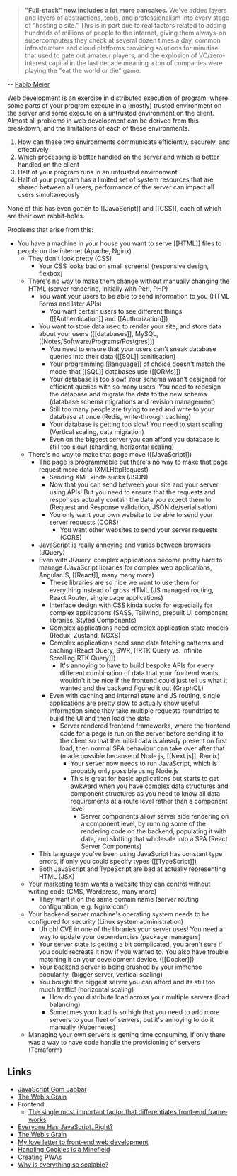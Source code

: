 > **"Full-stack" now includes a lot more pancakes.** We've added layers and layers of abstractions, tools, and professionalism into every stage of "hosting a site." This is in part due to real factors related to adding hundreds of millions of people to the internet, giving them always-on supercomputers they check at several dozen times a day, common infrastructure and cloud platforms providing solutions for minutiae that used to gate out amateur players, and the explosion of VC/zero-interest capital in the last decade meaning a ton of companies were playing the "eat the world or die" game.

-- [Pablo Meier](https://morepablo.com/2022/11/programming-culture-in-the-late-aughts.html)

Web development is an exercise in distributed execution of program, where some parts of your program execute in a (mostly) trusted environment on the server and some execute on a untrusted environment on the client.  Almost all problems in web development can be derived from this breakdown, and the limitations of each of these environments.

1. How can these two environments communicate efficiently, securely, and effectively
2. Which processing is better handled on the server and which is better handled on the client
3. Half of your program runs in an untrusted environment
4. Half of your program has a limited set of system resources that are shared between all users, performance of the server can impact all users simultaneously

None of this has even gotten to [[JavaScript]] and [[CSS]], each of which are their own rabbit-holes.

Problems that arise from this:

- You have a machine in your house you want to serve [[HTML]] files to people on the internet (Apache, Nginx)
	- They don't look pretty (CSS)
		- Your CSS looks bad on small screens! (responsive design, flexbox)
	- There's no way to make them change without manually changing the HTML (server rendering, initially with Perl, PHP)
		- You want your users to be able to send information to you (HTML Forms and later APIs)
			- You want certain users to see different things ([[Authentication]] and [[Authorization]])
		- You want to store data used to render your site, and store data about your users ([[databases]], MySQL, [[Notes/Software/Programs/Postgres]])
			- You need to ensure that your users can't sneak database queries into their data ([[SQL]] sanitisation)
			- Your programming [[language]] of choice doesn't match the model that [[SQL]] databases use ([[ORMs]])
			- Your database is too slow! Your schema wasn't designed for efficient queries with so many users. You need to redesign the database and migrate the data to the new schema (database schema migrations and revision management)
			- Still too many people are trying to read and write to your database at once (Redis, write-through caching)
			- Your database is getting too slow! You need to start scaling (Vertical scaling, data migration)
			- Even on the biggest server you can afford you database is still too slow! (sharding, horizontal scaling)
	- There's no way to make that page move ([[JavaScript]])
		- The page is programmable but there's no way to make that page request more data (XMLHttpRequest)
			- Sending XML kinda sucks (JSON)
			- Now that you can send between your site and your server using APIs! But you need to ensure that the requests and responses actually contain the data you expect them to (Request and Response validation, JSON de/serialisation)
			- You only want your own website to be able to send your server requests (CORS)
				- You want other websites to send your server requests (CORS)
		- JavaScript is really annoying and varies between browsers (JQuery)
		- Even with JQuery, complex applications become pretty hard to manage (JavaScript libraries for complex web applications, AngularJS, [[React]], many many more)
			- These libraries are so nice we want to use them for everything instead of gross HTML (JS managed routing, React Router, single page applications)
			- Interface design with CSS kinda sucks for especially for complex applications (SASS, Tailwind, prebuilt UI component libraries, Styled Components)
			- Complex applications need complex application state models (Redux, Zustand, NGXS)
			- Complex applications need sane data fetching patterns and caching (React Query, SWR, [[RTK Query vs. Infinite Scrolling|RTK Query]])
				 - It's annoying to have to build bespoke APIs for every different combination of data that your frontend wants, wouldn't it be nice if the frontend could just tell us what it wanted and the backend figured it out (GraphQL)
			- Even with caching and internal state and JS routing, single applications are pretty slow to actually show useful information since they take multiple requests roundtrips to build the UI and then load the data
				- Server rendered frontend frameworks, where the frontend code for a page is run on the server before sending it to the client so that the initial data is already present on first load, then normal SPA behaviour can take over after that (made possible because of Node.js, [[Next.js]], Remix)
					- Your server now needs to run JavaScript, which is probably only possible using Node.js
					- This is great for basic applications but starts to get awkward when you have complex data structures and component structures as you need to know all data requirements at a route level rather than a component level
						- Server components allow server side rendering on a component level, by running some of the rendering code on the backend, populating it with data, and slotting that wholesale into a SPA (React Server Components)
		- This language you've been using JavaScript has constant type errors, if only you could specify types ([[TypeScript]])
		- Both JavaScript and TypeScript are bad at actually representing HTML (JSX)
	- Your marketing team wants a website they can control without writing code (CMS, Wordpress, many more)
		- They want it on the same domain name (server routing configuration, e.g. Nginx conf)
	- Your backend server machine's operating system needs to be configured for security (Linux system administration)
		- Uh oh! CVE in one of the libraries your server uses! You need a way to update your dependencies (package managers)
		- Your server state is getting a bit complicated, you aren't sure if you could recreate it now if you wanted to. You also have trouble matching it on your development device.  ([[Docker]])
		- Your backend server is being crushed by your immense popularity, (bigger server, vertical scaling)
		- You bought the biggest server you can afford and its still too much traffic! (horizontal scaling)
			- How do you distribute load across your multiple servers (load balancing)
			- Sometimes your load is so high that you need to add more servers to your fleet of servers, but it's annoying to do it manually (Kubernetes)
	- Managing your own servers is getting time consuming, if only there was a way to have code handle the provisioning of servers (Terraform)

## Links

- [JavaScript Gom Jabbar](https://frantic.im/javascript-gom-jabbar/)
- [The Web's Grain](https://frankchimero.com/blog/2015/the-webs-grain/)
- Frontend
	- [The single most impor­tant factor that dif­fer­enti­ates front-end frame­works](https://themer.dev/blog/the-single-most-important-factor-that-differentiates-front-end-frameworks)
- [Everyone Has JavaScript, Right?](https://www.kryogenix.org/code/browser/everyonehasjs.html)
- [The Web's Grain](https://frankchimero.com/blog/2015/the-webs-grain/)
- [My love letter to front-end web development](https://bower.sh/my-love-letter-to-front-end-web-development)
- [Handling Cookies is a Minefield](https://grayduck.mn/2024/11/21/handling-cookies-is-a-minefield/)
- [Creating PWAs](https://blog.heroku.com/how-to-make-progressive-web-app)
- [Why is everything so scalable?](https://www.stavros.io/posts/why-is-everything-so-scalable/)